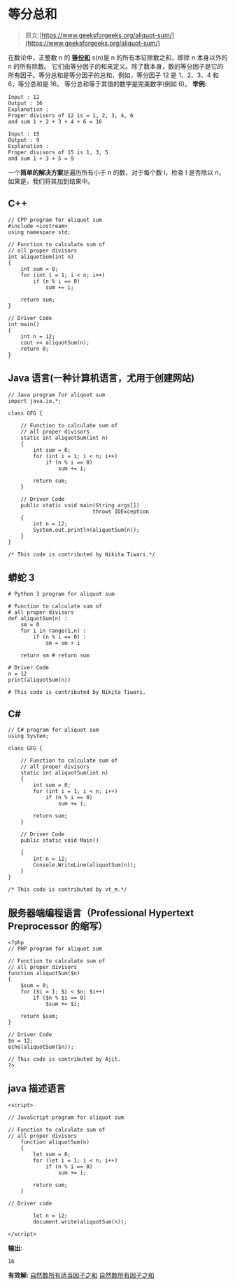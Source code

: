 # 等分总和

> 原文:[https://www.geeksforgeeks.org/aliquot-sum/](https://www.geeksforgeeks.org/aliquot-sum/)

在数论中，正整数 n 的 [**等份和**](https://en.wikipedia.org/wiki/Aliquot_sum) s(n)是 n 的所有本征除数之和，即除 n 本身以外的 n 的所有除数。
它们由等分因子的和来定义。除了数本身，数的等分因子是它的所有因子。等分总和是等分因子的总和，例如，等分因子 12 是 1、2、3、4 和 6，等分总和是 16。
等分总和等于其值的数字是完美数字(例如 6)。
**举例:**

```
Input : 12
Output : 16
Explanation :
Proper divisors of 12 is = 1, 2, 3, 4, 6 
and sum 1 + 2 + 3 + 4 + 6 = 16

Input : 15
Output : 9
Explanation :
Proper divisors of 15 is 1, 3, 5
and sum 1 + 3 + 5 = 9
```

一个**简单的解决方案**是遍历所有小于 n 的数，对于每个数 I，检查 I 是否除以 n，如果是，我们将其加到结果中。

## C++

```
// CPP program for aliquot sum
#include <iostream>
using namespace std;

// Function to calculate sum of
// all proper divisors
int aliquotSum(int n)
{
    int sum = 0;
    for (int i = 1; i < n; i++)
        if (n % i == 0)
            sum += i;       

    return sum;
}

// Driver Code
int main()
{
    int n = 12;
    cout << aliquotSum(n);
    return 0;
}
```

## Java 语言(一种计算机语言，尤用于创建网站)

```
// Java program for aliquot sum
import java.io.*;

class GFG {

    // Function to calculate sum of
    // all proper divisors
    static int aliquotSum(int n)
    {
        int sum = 0;
        for (int i = 1; i < n; i++)
            if (n % i == 0)
                sum += i;

        return sum;
    }

    // Driver Code
    public static void main(String args[])
                           throws IOException
    {
        int n = 12;
        System.out.println(aliquotSum(n));
    }
}

/* This code is contributed by Nikita Tiwari.*/
```

## 蟒蛇 3

```
# Python 3 program for aliquot sum

# Function to calculate sum of
# all proper divisors
def aliquotSum(n) :
    sm = 0
    for i in range(1,n) :
        if (n % i == 0) :
            sm = sm + i    

    return sm # return sum

# Driver Code
n = 12
print(aliquotSum(n))

# This code is contributed by Nikita Tiwari.
```

## C#

```
// C# program for aliquot sum
using System;

class GFG {

    // Function to calculate sum of
    // all proper divisors
    static int aliquotSum(int n)
    {
        int sum = 0;
        for (int i = 1; i < n; i++)
            if (n % i == 0)
                sum += i;

        return sum;
    }

    // Driver Code
    public static void Main()

    {
        int n = 12;
        Console.WriteLine(aliquotSum(n));
    }
}

/* This code is contributed by vt_m.*/
```

## 服务器端编程语言（Professional Hypertext Preprocessor 的缩写）

```
<?php
// PHP program for aliquot sum

// Function to calculate sum of
// all proper divisors
function aliquotSum($n)
{
    $sum = 0;
    for ($i = 1; $i < $n; $i++)
        if ($n % $i == 0)
            $sum += $i;    

    return $sum;
}

// Driver Code
$n = 12;
echo(aliquotSum($n));

// This code is contributed by Ajit.
?>
```

## java 描述语言

```
<script>

// JavaScript program for aliquot sum

// Function to calculate sum of
// all proper divisors
    function aliquotSum(n)
    {
        let sum = 0;
        for (let i = 1; i < n; i++)
            if (n % i == 0)
                sum += i;

        return sum;
    }

// Driver code

        let n = 12;
        document.write(aliquotSum(n));

</script>
```

**输出:**

```
16
```

**有效解:**
[自然数所有适当因子之和](https://www.geeksforgeeks.org/sum-of-all-proper-divisors-of-a-natural-number/)
[自然数所有因子之和](https://www.geeksforgeeks.org/sum-factors-number/)